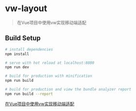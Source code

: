 # vw-layout

> 在Vue项目中使用vw实现移动端适配

## Build Setup

``` bash
# install dependencies
npm install

# serve with hot reload at localhost:8080
npm run dev

# build for production with minification
npm run build

# build for production and view the bundle analyzer report
npm run build --report
```

[在Vue项目中使用vw实现移动端适配](https://www.jianshu.com/p/1f1b23f8348f)
